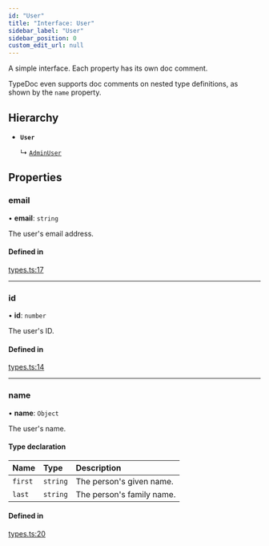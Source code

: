 ```yaml
---
id: "User"
title: "Interface: User"
sidebar_label: "User"
sidebar_position: 0
custom_edit_url: null
---
```


A simple interface. Each property has its own doc comment.

TypeDoc even supports doc comments on nested type definitions, as shown by the `name` property.

## Hierarchy

- **`User`**

  ↳ [`AdminUser`](AdminUser.md)

## Properties

### email

• **email**: `string`

The user's email address.

#### Defined in

[types.ts:17](https://github.com/JiaojSun/react-vite-federation-back-app/blob/23c7817/src/typedoc/types.ts#L17)

___

### id

• **id**: `number`

The user's ID.

#### Defined in

[types.ts:14](https://github.com/JiaojSun/react-vite-federation-back-app/blob/23c7817/src/typedoc/types.ts#L14)

___

### name

• **name**: `Object`

The user's name.

#### Type declaration

| Name | Type | Description |
| :------ | :------ | :------ |
| `first` | `string` | The person's given name. |
| `last` | `string` | The person's family name. |

#### Defined in

[types.ts:20](https://github.com/JiaojSun/react-vite-federation-back-app/blob/23c7817/src/typedoc/types.ts#L20)

